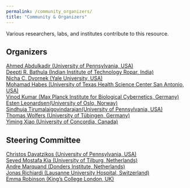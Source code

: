 ```yaml
---
permalink: /community_organizers/
title: "Community & Organizers"
---
```


Various researchers, labs, and institutes contribute to this resource.

## Organizers
[Ahmed Abdulkadir (University of Pennsylvania, USA)](https://www.med.upenn.edu/cbica/aibil/ahmeda.html) 
<br>
[Deepti R. Bathula (Indian Institute of Technology Ropar, India)](https://cse.iitrpr.ac.in/deepti/)
<br>
[Nicha C. Dvornek (Yale University, USA)](http://www.hellonicha.com)
<br>
[Mohamad Habes (University of Texas Health Science Center San Antonio, USA)](https://www.nallab.org/pi)
<br>
[Vinod Kumar (Max Planck Institute for Biological Cybernetics, Germany)](https://www.kyb.tuebingen.mpg.de/person/58996/2549)
<br>
[Esten Leonardsen(University of Oslo, Norway)]()
<br>
[Sindhuja Tirumalaigovindarajan(University of Pennsylvania, USA)]()
<br>
[Thomas Wolfers (University of Tübingen, Germany)](https://mhm-lab.github.io)
<br>
[Yiming Xiao (University of Concordia, Canada)]()
<br>

## Steering Committee
[Christos Davatzikos (University of Pennsylvania, USA)]()
<br>
[Seyed Mostafa Kia (University of Tilburg, Netherlands)]()
<br>
[Andre Marquand (Donders Institute, Netherlands)]()
<br>
[Jonas Richiardi (Lausanne University Hospital, Switzerland)]()
<br>
[Emma Robinson (King’s College London, UK)]()
<br>

